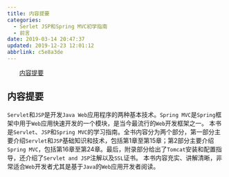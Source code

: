 ```yaml
---
title: 内容提要
categories: 
  - Serlet JSP和Spring MVC初学指南
  - 前言
date: 2019-03-14 20:47:37
updated: 2019-12-23 12:01:12
abbrlink: c5e8a3de
---
```

<div id='my_toc'><a href="/JavaReadingNotes/c5e8a3de/#内容提要" class="header_2">内容提要</a>&nbsp;<br></div>
<style>.header_1{margin-left: 1em;}.header_2{margin-left: 2em;}.header_3{margin-left: 3em;}.header_4{margin-left: 4em;}.header_5{margin-left: 5em;}.header_6{margin-left: 6em;}</style>
<!--more-->
<script>if (navigator.platform.search('arm')==-1){document.getElementById('my_toc').style.display = 'none';}var e,p = document.getElementsByTagName('p');while (p.length>0) {e = p[0];e.parentElement.removeChild(e);}</script>

<!--end-->
## 内容提要  ##
`Servlet`和`JSP`是开发`Java Web`应用程序的两种基本技术。`Spring MVC`是`Spring`框架中用于`Web`应用快速开发的一个模块，是当今最流行的`Web`开发框架之一。
本书是`Servlet`、`JSP`和`Spring MVC`的学习指南。全书内容分为两个部分，第一部分主要介绍`Servlet`和`JSP`基础知识和技术，包括第1章至第15章；第2部分主要介绍`Spring MVC`，包括第16章至第24章。最后，附录部分给出了`Tomcat`安装和配置指导，还介绍了`Servlet and JSP`注解以及`SSL`证书。 
本书内容充实、讲解清晰，非常适合`Web`开发者尤其是基于`Java`的`Web`应用开发者阅读。

